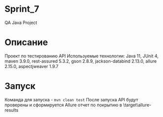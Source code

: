 # Sprint_7
QA Java Project

# Описание
Проект по тестированию API
Используемые технологии: Java 11, JUnit 4, maven 3.9.0, rest-assured 5.3.2, gson 2.8.9, jackson-databind 2.13.0, allure 2.15.0, aspectjweaver 1.9.7

# Запуск
Команда для запуска - `mvn clean test`
После запуска API будут проверены и сформируется Allure отчет по покрытию в \target\allure-results